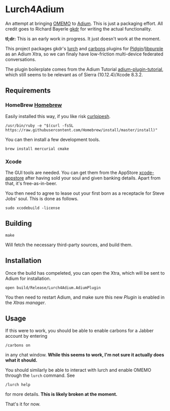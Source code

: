 Lurch4Adium
===========

An attempt at bringing [OMEMO] to [Adium]. This is just a packaging effort.
All credit goes to Richard Bayerle [gkdr] for writing the actual functionality.

**tl;dr:** This is an early work in progress. It just doesn't work at the moment.

This project packages gkdr's [lurch] and [carbons] plugins for
[Pidgin]/[libpurple] as an Adium Xtra, so we can finaly have low-friction
multi-device federated conversations.

The plugin boilerplate comes from the Adium Tutorial [adium-plugin-tutorial],
which still seems to be relevant as of Sierra (10.12.4)/Xcode 8.3.2.

Requirements
------------

### HomeBrew [Homebrew]

Easily installed this way, if you like risk [curlpipesh].

    /usr/bin/ruby -e "$(curl -fsSL https://raw.githubusercontent.com/Homebrew/install/master/install)"

You can then install a few development tools.

    brew install mercurial cmake

### Xcode

The GUI tools are needed. You can get them from the AppStore [xcode-appstore]
after having sold your soul and given banking details. Apart from that, it's
free-as-in-beer.

You then need to agree to lease out your first born as a receptacle for Steve
Jobs' soul. This is done as follows.

    sudo xcodebuild -license

Building
--------

    make

Will fetch the necessary third-party sources, and build them.

Installation
------------

Once the build has compeleted, you can open the Xtra, which will be sent to
Adium for installation.

    open build/Release/Lurch4Adium.AdiumPlugin

You then need to restart Adium, and make sure this new _Plugin_ is enabled in
the _Xtras manager_.

Usage
-----

If this were to work, you should be able to enable carbons for a Jabber account
by entering

    /carbons on

in any chat window. **While this seems to work, I'm not sure it actually does
what it should.**

You should similarly be able to interact with lurch and enable OMEMO through
the `lurch` command. See

    /lurch help

for more details. **This is likely broken at the moment.**

That's it for now.


[OMEMO]: https://conversations.im/omemo/
[Adium]: https://adium.im/
[gkdr]: https://github.com/gkdr/
[lurch]: https://github.com/gkdr/lurch
[carbons]: https://github.com/gkdr/carbons
[Pidgin]: https://www.pidgin.im/
[libpurple]: https://developer.pidgin.im/wiki/WhatIsLibpurple
[adium-plugin-tutorial]: https://trac.adium.im/wiki/CreatingPlugins
[homebrew]: https://brew.sh
[curlpipesh]: https://curlpipesh.tumblr.com
[xcode-appstore]: https://itunes.apple.com/au/app/xcode/id497799835?mt=12
